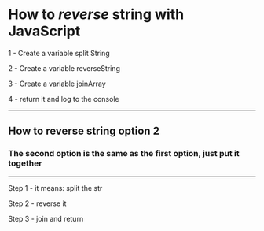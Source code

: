 # How to _reverse_ string with  __JavaScript__

1 - Create a variable split String

2 - Create a variable reverseString

3 - Create a variable joinArray

4 - return it and log to the console
***

## How to reverse string option 2

### The second option is the same as the first option, just put it together

***

Step 1 - it means: split the str

Step 2 - reverse it

Step 3 - join and return
